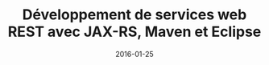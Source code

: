 ---
title: Développement de services web REST avec JAX-RS, Maven et Eclipse
tags: [Service web, REST, JAX-RS]
direct_link: https://github.com/mickaelbaron/jaxrs-tutorial
image: /images/handsonlab-jaxrs.jpg
description: Apprendre à développer des services web REST avec JAX-RS, Maven et Eclipse.
category: Atelier
weight: 9
date: 2016-01-25
update: 2019-02-02
---